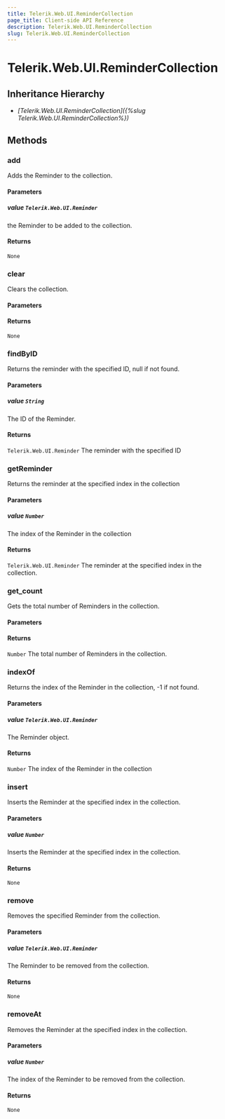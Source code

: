 ```yaml
---
title: Telerik.Web.UI.ReminderCollection
page_title: Client-side API Reference
description: Telerik.Web.UI.ReminderCollection
slug: Telerik.Web.UI.ReminderCollection
---
```


# Telerik.Web.UI.ReminderCollection  

## Inheritance Hierarchy

* *[Telerik.Web.UI.ReminderCollection]({%slug Telerik.Web.UI.ReminderCollection%})*

## Methods

###  add

Adds the Reminder to the collection.

#### Parameters

##### value `Telerik.Web.UI.Reminder`

 the Reminder to be added to the collection. 

#### Returns

`None` 

###  clear

Clears the collection.

#### Parameters

#### Returns

`None` 

###  findByID

Returns the reminder with the specified ID, null if not found.

#### Parameters

##### value `String`

 The ID of the Reminder. 

#### Returns

`Telerik.Web.UI.Reminder`  The reminder with the specified ID

###  getReminder

Returns the reminder at the specified index in the collection

#### Parameters

##### value `Number`

 The index of the Reminder in the collection 

#### Returns

`Telerik.Web.UI.Reminder`  The reminder at the specified index in the collection. 

###  get_count

Gets the total number of Reminders in the collection.

#### Parameters

#### Returns

`Number`  The total number of Reminders in the collection. 

###  indexOf

Returns the index of the Reminder in the collection, -1 if not found.

#### Parameters

##### value `Telerik.Web.UI.Reminder`

 The Reminder object. 

#### Returns

`Number`  The index of the Reminder in the collection

###  insert

Inserts the Reminder at the specified index in the collection.

#### Parameters

##### value `Number`

 Inserts the Reminder at the specified index in the collection. 

#### Returns

`None` 

###  remove

Removes the specified Reminder from the collection.

#### Parameters

##### value `Telerik.Web.UI.Reminder`

 The Reminder to be removed from the collection. 

#### Returns

`None` 

###  removeAt

Removes the Reminder at the specified index in the collection.

#### Parameters

##### value `Number`

 The index of the Reminder to be removed from the collection. 

#### Returns

`None` 


